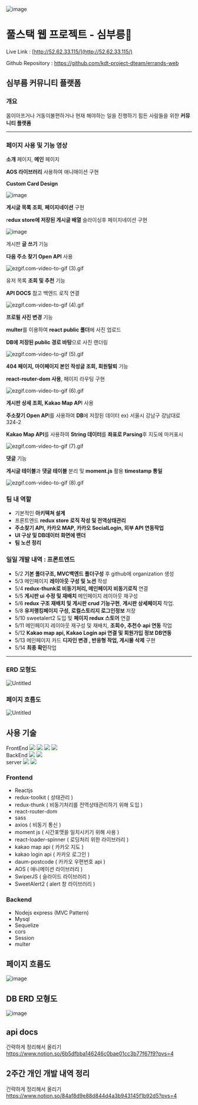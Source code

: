 ![image](https://github.com/kdt-project-dteam/errands-web/assets/96116158/1c838431-7d9c-46c6-bdc2-77c1041dc274)

# 풀스택 웹 프로젝트 - 심부릉🚗

Live Link : [http://52.62.33.115/](http://52.62.33.115/)

Github Repository : https://github.com/kdt-project-dteam/errands-web

## 심부름 커뮤니티 플랫폼

### 개요

몸이아프거나 거동이불편하거나 현재 해야하는 일을 진행하기 힘든 사람들을 위한 **커뮤니티 플랫폼**

---

### 페이지 사용 및 기능 영상

**소개** 페이지, **메인** 페이지

**AOS 라이브러리** 사용하여 애니매이션 구현

**Custom Card Design**

![image](https://github.com/kdt-project-dteam/errands-web/assets/96116158/f5e17ea4-c832-46c7-9cdd-0facc7cad2a7)

**게시글 목록 조회**, **페이지네이션** 구현

r**edux store에 저장된 게시글 배열** 슬라이싱후 페이지네이션 구현

![image](https://github.com/kdt-project-dteam/errands-web/assets/96116158/ece6d372-9799-4b22-8eb1-b67b43774b88)

게시판 **글 쓰기** 기능

**다음 주소 찾기 Open API** 사용

![ezgif.com-video-to-gif (3).gif](https://s3-us-west-2.amazonaws.com/secure.notion-static.com/095cf8ca-f91a-41da-81e4-29b1b424234a/ezgif.com-video-to-gif_(3).gif)

유저 목록 **조회 및 추천** 기능

**API DOCS** 참고 백엔드 로직 연결

![ezgif.com-video-to-gif (4).gif](https://s3-us-west-2.amazonaws.com/secure.notion-static.com/b0443b75-f430-4be8-8f61-14a648ea2876/ezgif.com-video-to-gif_(4).gif)

**프로필 사진 변경** 기능

**multer**를 이용하여 **react public 폴더**에 사진 업로드

**DB에 저장된 public 경로 바탕**으로 사진 랜더링

![ezgif.com-video-to-gif (5).gif](https://s3-us-west-2.amazonaws.com/secure.notion-static.com/61d79fd3-e4a3-4443-9d9e-41c1adaa114c/ezgif.com-video-to-gif_(5).gif)

**404 페이지, 마이페이지 본인 작성글 조회, 회원탈퇴** 기능

**react-router-dom 사용**, 페이지 라우팅 구현

![ezgif.com-video-to-gif (6).gif](https://s3-us-west-2.amazonaws.com/secure.notion-static.com/d6f116e7-d5bb-4b4d-a396-1953c8677d18/ezgif.com-video-to-gif_(6).gif)

**게시판 상세 조회, Kakao Map AP**I 사용

**주소찾기 Open AP**I를 사용하여 **DB**에 저장된 데이터 ex) 서울시 강남구 강남대로 324-2

**Kakao Map API**를 사용하여 **String 데이터**를 **좌표로 Parsing**후 지도에 마커표시 

![ezgif.com-video-to-gif (7).gif](https://s3-us-west-2.amazonaws.com/secure.notion-static.com/9c24927d-7e9d-4596-96c5-b5bd7c84bde3/ezgif.com-video-to-gif_(7).gif)

**댓글** 기능

**게시글 테이블**과 **댓글 테이블** 분리 및 **moment.js** 활용 **timestamp 통일**

![ezgif.com-video-to-gif (8).gif](https://s3-us-west-2.amazonaws.com/secure.notion-static.com/2b07fa7a-8e59-460d-92de-95a3802ee39a/ezgif.com-video-to-gif_(8).gif)

### 팀 내 역할

- 기본적인 **아키텍쳐 설계**
- 프론트엔드 **redux store 로직 작성 및 전역상태관리**
- **주소찾기 API, 카카오 MAP, 카카오 SocialLogin, 외부 API 연동작업**
- **UI 구상 및 DB데이터 화면에 랜더**
- **팀 노션 정리**

### 일일 개발 내역 : 프론트엔드

- 5/2 **기본 폴더구조, MVC백엔드 폴더구성** 후 github에 organization 생성
- 5/3 메인페이지 **레이아웃 구성 및 노션** 작성
- 5/4 **redux-thunk로 비동기처리, 메인페이지 비동기로직** 연결
- 5/5 **게시판 ui 수정 및 재배치** 메인페이지 레이아웃 재구성
- 5/6 **redux 구조 재배치 및 게시판 crud 기능구현**, **게시판 상세페이지** 작업.
- 5/8 **유저랭킹페이지 구성, 로컬스토리지 로그인정보** 저장
- 5/10 sweetalert2 도입 및 **페이지 redux 스토어** 연결
- 5/11 메인페이지 레이아웃 재구성 및 재배치, **조회수, 추천수 api 연동** 작업
- 5/12 **Kakao map api, Kakao Login api 연결 및 회원가입 정보 DB연동**
- 5/13 메인페이지 카드 **디자인 변경 , 반응형 작업, 게시물 삭제** 구현
- 5/14 **최종 확인**작업

---

### ERD 모형도

![Untitled](https://s3-us-west-2.amazonaws.com/secure.notion-static.com/eb4d44dd-0614-4809-8a09-240df82b8dfa/Untitled.png)

### 페이지 흐름도

![Untitled](https://s3-us-west-2.amazonaws.com/secure.notion-static.com/1f0a559d-efbc-4300-9108-c6c4f476b84b/Untitled.png)

## 사용 기술
<div align=left>
  FrontEnd
  <img src="https://img.shields.io/badge/html5-E34F26?style=for-the-badge&logo=html5&logoColor=white">
<img src="https://img.shields.io/badge/sass-CC6699?style=for-the-badge&logo=html5&logoColor=white">
<img src="https://img.shields.io/badge/react-61DAFB?style=for-the-badge&logo=html5&logoColor=white">
<img src="https://img.shields.io/badge/redux-764ABC?style=for-the-badge&logo=react&logoColor=white">
  <br/>
  BackEnd
  <img src="https://img.shields.io/badge/mysql-4479A1?style=for-the-badge&logo=mysql&logoColor=white"> 
<img src="https://img.shields.io/badge/node.js-339933?style=for-the-badge&logo=Node.js&logoColor=white">
  <br/>
  server
  <img src="https://img.shields.io/badge/amazonaws-232F3E?style=for-the-badge&logo=amazonaws&logoColor=white">
<img src="https://img.shields.io/badge/nginx-009639?style=for-the-badge&logo=amazonaws&logoColor=white">
  </div>
  
### Frontend

- Reactjs
- redux-toolkit ( 상태관리 )
- redux-thunk ( 비동기처리를 전역상태관리하기 위해 도입 )
- react-router-dom
- sass
- axios ( 비동기 통신 )
- moment js ( 시간포맷을 일치시키기 위해 사용 )
- react-loader-spinner ( 로딩처리 위한 라이브러리 )
- kakao map api ( 카카오 지도 )
- kakao login api ( 카카오 로그인 )
- daum-postcode ( 카카오 우편번호 api )
- AOS ( 애니메이션 라이브러리 )
- SwiperJS ( 슬라이드 라이브러리 )
- SweetAlert2 ( alert 창 라이브러리 )

### Backend

- Nodejs express (MVC Pattern)
- Mysql
- Sequelize
- cors
- Session
- multer

## 페이지 흐름도
![image](https://github.com/kdt-project-dteam/errands-web/assets/96116158/554e8ae8-7173-417d-85cf-c159052523e2)

## DB ERD 모형도
![image](https://github.com/kdt-project-dteam/errands-web/assets/96116158/a4549957-0d3c-4ae4-9784-4f008f27202c)

## api docs
간략하게 정리해서 올리기
https://www.notion.so/6b5dfbba146246c0bae01cc3b77f67f9?pvs=4

## 2주간 개인 개발 내역 정리
간략하게 정리해서 올리기
https://www.notion.so/84af8d9e88d844d4a3b943145f1b92d5?pvs=4




